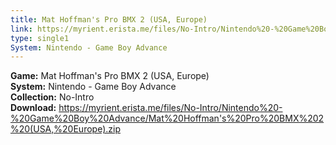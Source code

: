 ```yaml
---
title: Mat Hoffman's Pro BMX 2 (USA, Europe)
link: https://myrient.erista.me/files/No-Intro/Nintendo%20-%20Game%20Boy%20Advance/Mat%20Hoffman's%20Pro%20BMX%202%20(USA,%20Europe).zip
type: single1
System: Nintendo - Game Boy Advance
---
```

<b>Game:</b> Mat Hoffman's Pro BMX 2 (USA, Europe)<br>
<b>System:</b> Nintendo - Game Boy Advance<br>
<b>Collection:</b> No-Intro<br>
<b>Download:</b> https://myrient.erista.me/files/No-Intro/Nintendo%20-%20Game%20Boy%20Advance/Mat%20Hoffman's%20Pro%20BMX%202%20(USA,%20Europe).zip